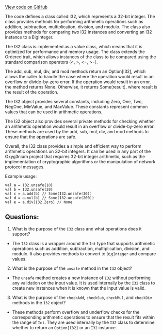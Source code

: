 [View code on GitHub](https://github.com/oxyg3nium/oxyg3nium/util/src/main/scala/org/oxyg3nium/util/I32.scala)

The code defines a class called I32, which represents a 32-bit integer. The class provides methods for performing arithmetic operations such as addition, subtraction, multiplication, division, and modulo. The class also provides methods for comparing two I32 instances and converting an I32 instance to a BigInteger.

The I32 class is implemented as a value class, which means that it is optimized for performance and memory usage. The class extends the Ordered trait, which allows instances of the class to be compared using the standard comparison operators (<, >, <=, >=).

The add, sub, mul, div, and mod methods return an Option[I32], which allows the caller to handle the case where the operation would result in an overflow or divide-by-zero error. If the operation would result in an error, the method returns None. Otherwise, it returns Some(result), where result is the result of the operation.

The I32 object provides several constants, including Zero, One, Two, NegOne, MinValue, and MaxValue. These constants represent common values that can be used in arithmetic operations.

The I32 object also provides several private methods for checking whether an arithmetic operation would result in an overflow or divide-by-zero error. These methods are used by the add, sub, mul, div, and mod methods to ensure that the operations are safe.

Overall, the I32 class provides a simple and efficient way to perform arithmetic operations on 32-bit integers. It can be used in any part of the Oxyg3nium project that requires 32-bit integer arithmetic, such as the implementation of cryptographic algorithms or the manipulation of network protocol messages. 

Example usage:

```
val a = I32.unsafe(10)
val b = I32.unsafe(20)
val c = a.add(b) // Some(I32.unsafe(30))
val d = a.mul(b) // Some(I32.unsafe(200))
val e = a.div(I32.Zero) // None
```
## Questions: 
 1. What is the purpose of the `I32` class and what operations does it support?
- The `I32` class is a wrapper around the `Int` type that supports arithmetic operations such as addition, subtraction, multiplication, division, and modulo. It also provides methods to convert to `BigInteger` and compare values.
2. What is the purpose of the `unsafe` method in the `I32` object?
- The `unsafe` method creates a new instance of `I32` without performing any validation on the input value. It is used internally by the `I32` class to create new instances when it is known that the input value is valid.
3. What is the purpose of the `checkAdd`, `checkSub`, `checkMul`, and `checkDiv` methods in the `I32` object?
- These methods perform overflow and underflow checks for the corresponding arithmetic operations to ensure that the result fits within the range of `Int`. They are used internally by the `I32` class to determine whether to return an `Option[I32]` or an `I32` instance.